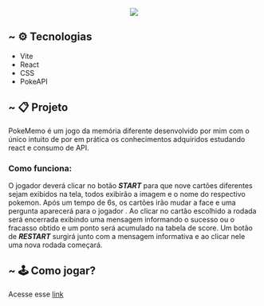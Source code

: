 <p align="center">
<img src="https://github.com/adlagomes/pokememo_estudo/blob/main/img-github/gif_github.gif" />
</p>


## ~ :gear: Tecnologias <a name="-tecnologias"></a>
  - Vite
  - React
  - CSS
  - PokeAPI

## ~ :clipboard: Projeto <a name="-projeto"></a>
  PokeMemo é um jogo da memória diferente desenvolvido por mim com o único intuito de por em prática os conhecimentos adquiridos estudando react e consumo de API.
  
  ### Como funciona:
O jogador deverá clicar no botão ***START*** para que nove cartões diferentes sejam exibidos na tela, todos exibirão a imagem e o nome do respectivo pokemon. Após um tempo de 6s, os cartões irão mudar a face e uma pergunta aparecerá para o jogador . Ao clicar no cartão escolhido a rodada será encerrada exibindo uma mensagem informando o sucesso ou o fracasso obtido e um ponto será acumulado na tabela de score. Um botão de ***RESTART*** surgirá junto com a mensagem informativa e ao clicar nele uma nova rodada começará.

## ~ 🕹️ Como jogar?
Acesse esse [link]()
